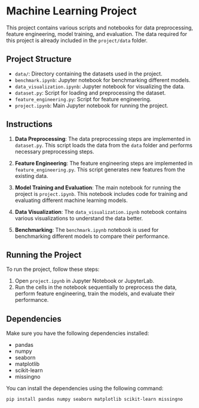 # Machine Learning Project

This project contains various scripts and notebooks for data preprocessing, feature engineering, model training, and evaluation. The data required for this project is already included in the `project/data` folder.

## Project Structure

- `data/`: Directory containing the datasets used in the project.
- `benchmark.ipynb`: Jupyter notebook for benchmarking different models.
- `data_visualization.ipynb`: Jupyter notebook for visualizing the data.
- `dataset.py`: Script for loading and preprocessing the dataset.
- `feature_engineering.py`: Script for feature engineering.
- `project.ipynb`: Main Jupyter notebook for running the project.

## Instructions

1. **Data Preprocessing**: The data preprocessing steps are implemented in `dataset.py`. This script loads the data from the `data` folder and performs necessary preprocessing steps.

2. **Feature Engineering**: The feature engineering steps are implemented in `feature_engineering.py`. This script generates new features from the existing data.

3. **Model Training and Evaluation**: The main notebook for running the project is `project.ipynb`. This notebook includes code for training and evaluating different machine learning models.

4. **Data Visualization**: The `data_visualization.ipynb` notebook contains various visualizations to understand the data better.

5. **Benchmarking**: The `benchmark.ipynb` notebook is used for benchmarking different models to compare their performance.

## Running the Project

To run the project, follow these steps:

1. Open `project.ipynb` in Jupyter Notebook or JupyterLab.
2. Run the cells in the notebook sequentially to preprocess the data, perform feature engineering, train the models, and evaluate their performance.

## Dependencies

Make sure you have the following dependencies installed:

- pandas
- numpy
- seaborn
- matplotlib
- scikit-learn
- missingno

You can install the dependencies using the following command:

```bash
pip install pandas numpy seaborn matplotlib scikit-learn missingno
```